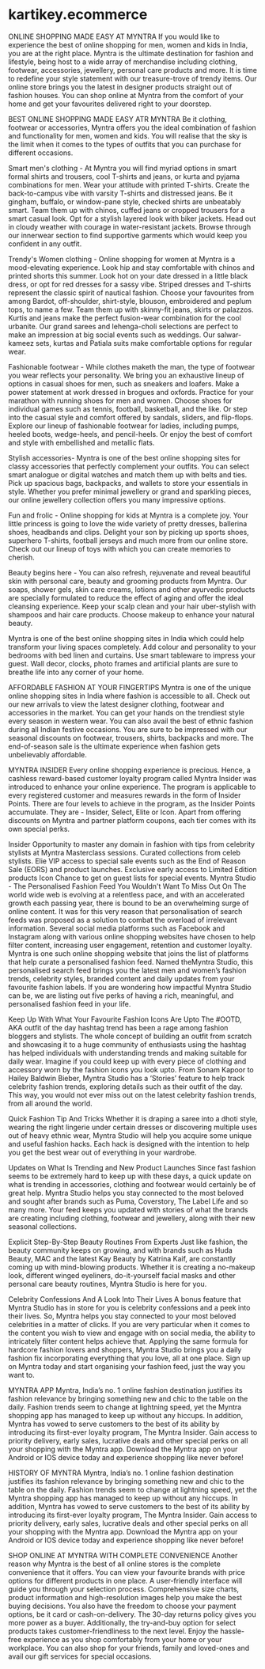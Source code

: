 # kartikey.ecommerce
ONLINE SHOPPING MADE EASY AT MYNTRA
If you would like to experience the best of online shopping for men, women and kids in India, you are at the right place. Myntra is the ultimate destination for fashion and lifestyle, being host to a wide array of merchandise including clothing, footwear, accessories, jewellery, personal care products and more. It is time to redefine your style statement with our treasure-trove of trendy items. Our online store brings you the latest in designer products straight out of fashion houses. You can shop online at Myntra from the comfort of your home and get your favourites delivered right to your doorstep.

BEST ONLINE SHOPPING MADE EASY ATR MYNTRA
Be it clothing, footwear or accessories, Myntra offers you the ideal combination of fashion and functionality for men, women and kids. You will realise that the sky is the limit when it comes to the types of outfits that you can purchase for different occasions.

Smart men's clothing - At Myntra you will find myriad options in smart formal shirts and trousers, cool T-shirts and jeans, or kurta and pyjama combinations for men. Wear your attitude with printed T-shirts. Create the back-to-campus vibe with varsity T-shirts and distressed jeans. Be it gingham, buffalo, or window-pane style, checked shirts are unbeatably smart. Team them up with chinos, cuffed jeans or cropped trousers for a smart casual look. Opt for a stylish layered look with biker jackets. Head out in cloudy weather with courage in water-resistant jackets. Browse through our innerwear section to find supportive garments which would keep you confident in any outfit.

Trendy's Women clothing - Online shopping for women at Myntra is a mood-elevating experience. Look hip and stay comfortable with chinos and printed shorts this summer. Look hot on your date dressed in a little black dress, or opt for red dresses for a sassy vibe. Striped dresses and T-shirts represent the classic spirit of nautical fashion. Choose your favourites from among Bardot, off-shoulder, shirt-style, blouson, embroidered and peplum tops, to name a few. Team them up with skinny-fit jeans, skirts or palazzos. Kurtis and jeans make the perfect fusion-wear combination for the cool urbanite. Our grand sarees and lehenga-choli selections are perfect to make an impression at big social events such as weddings. Our salwar-kameez sets, kurtas and Patiala suits make comfortable options for regular wear.

Fashionable footwear - While clothes maketh the man, the type of footwear you wear reflects your personality. We bring you an exhaustive lineup of options in casual shoes for men, such as sneakers and loafers. Make a power statement at work dressed in brogues and oxfords. Practice for your marathon with running shoes for men and women. Choose shoes for individual games such as tennis, football, basketball, and the like. Or step into the casual style and comfort offered by sandals, sliders, and flip-flops. Explore our lineup of fashionable footwear for ladies, including pumps, heeled boots, wedge-heels, and pencil-heels. Or enjoy the best of comfort and style with embellished and metallic flats.

Stylish accessories- Myntra is one of the best online shopping sites for classy accessories that perfectly complement your outfits. You can select smart analogue or digital watches and match them up with belts and ties. Pick up spacious bags, backpacks, and wallets to store your essentials in style. Whether you prefer minimal jewellery or grand and sparkling pieces, our online jewellery collection offers you many impressive options.

Fun and frolic - Online shopping for kids at Myntra is a complete joy. Your little princess is going to love the wide variety of pretty dresses, ballerina shoes, headbands and clips. Delight your son by picking up sports shoes, superhero T-shirts, football jerseys and much more from our online store. Check out our lineup of toys with which you can create memories to cherish.

Beauty begins here - You can also refresh, rejuvenate and reveal beautiful skin with personal care, beauty and grooming products from Myntra. Our soaps, shower gels, skin care creams, lotions and other ayurvedic products are specially formulated to reduce the effect of aging and offer the ideal cleansing experience. Keep your scalp clean and your hair uber-stylish with shampoos and hair care products. Choose makeup to enhance your natural beauty.

Myntra is one of the best online shopping sites in India which could help transform your living spaces completely. Add colour and personality to your bedrooms with bed linen and curtains. Use smart tableware to impress your guest. Wall decor, clocks, photo frames and artificial plants are sure to breathe life into any corner of your home.

AFFORDABLE FASHION AT YOUR FINGERTIPS
Myntra is one of the unique online shopping sites in India where fashion is accessible to all. Check out our new arrivals to view the latest designer clothing, footwear and accessories in the market. You can get your hands on the trendiest style every season in western wear. You can also avail the best of ethnic fashion during all Indian festive occasions. You are sure to be impressed with our seasonal discounts on footwear, trousers, shirts, backpacks and more. The end-of-season sale is the ultimate experience when fashion gets unbelievably affordable.

MYNTRA INSIDER
Every online shopping experience is precious. Hence, a cashless reward-based customer loyalty program called Myntra Insider was introduced to enhance your online experience. The program is applicable to every registered customer and measures rewards in the form of Insider Points. There are four levels to achieve in the program, as the Insider Points accumulate. They are - Insider, Select, Elite or Icon. Apart from offering discounts on Myntra and partner platform coupons, each tier comes with its own special perks.

Insider
Opportunity to master any domain in fashion with tips from celebrity stylists at Myntra Masterclass sessions.
Curated collections from celeb stylists.
Elie
VIP access to special sale events such as the End of Reason Sale (EORS) and product launches.
Exclusive early access to Limited Edition products
Icon
Chance to get on guest lists for special events.
Myntra Studio - The Personalised Fashion Feed You Wouldn't Want To Miss Out On
The world wide web is evolving at a relentless pace, and with an accelerated growth each passing year, there is bound to be an overwhelming surge of online content. It was for this very reason that personalisation of search feeds was proposed as a solution to combat the overload of irrelevant information. Several social media platforms such as Facebook and Instagram along with various online shopping websites have chosen to help filter content, increasing user engagement, retention and customer loyalty. Myntra is one such online shopping website that joins the list of platforms that help curate a personalised fashion feed. Named theMyntra Studio, this personalised search feed brings you the latest men and women’s fashion trends, celebrity styles, branded content and daily updates from your favourite fashion labels. If you are wondering how impactful Myntra Studio can be, we are listing out five perks of having a rich, meaningful, and personalised fashion feed in your life.

Keep Up With What Your Favourite Fashion Icons Are Upto
The #OOTD, AKA outfit of the day hashtag trend has been a rage among fashion bloggers and stylists. The whole concept of building an outfit from scratch and showcasing it to a huge community of enthusiasts using the hashtag has helped individuals with understanding trends and making suitable for daily wear. Imagine if you could keep up with every piece of clothing and accessory worn by the fashion icons you look upto. From Sonam Kapoor to Hailey Baldwin Bieber, Myntra Studio has a ‘Stories’ feature to help track celebrity fashion trends, exploring details such as their outfit of the day. This way, you would not ever miss out on the latest celebrity fashion trends, from all around the world.

Quick Fashion Tip And Tricks
Whether it is draping a saree into a dhoti style, wearing the right lingerie under certain dresses or discovering multiple uses out of heavy ethnic wear, Myntra Studio will help you acquire some unique and useful fashion hacks. Each hack is designed with the intention to help you get the best wear out of everything in your wardrobe.

Updates on What Is Trending and New Product Launches
Since fast fashion seems to be extremely hard to keep up with these days, a quick update on what is trending in accessories, clothing and footwear would certainly be of great help. Myntra Studio helps you stay connected to the most beloved and sought after brands such as Puma, Coverstory, The Label Life and so many more. Your feed keeps you updated with stories of what the brands are creating including clothing, footwear and jewellery, along with their new seasonal collections.

Explicit Step-By-Step Beauty Routines From Experts
Just like fashion, the beauty community keeps on growing, and with brands such as Huda Beauty, MAC and the latest Kay Beauty by Katrina Kaif, are constantly coming up with mind-blowing products. Whether it is creating a no-makeup look, different winged eyeliners, do-it-yourself facial masks and other personal care beauty routines, Myntra Studio is here for you.

Celebrity Confessions And A Look Into Their Lives
A bonus feature that Myntra Studio has in store for you is celebrity confessions and a peek into their lives. So, Myntra helps you stay connected to your most beloved celebrities in a matter of clicks. If you are very particular when it comes to the content you wish to view and engage with on social media, the ability to intricately filter content helps achieve that. Applying the same formula for hardcore fashion lovers and shoppers, Myntra Studio brings you a daily fashion fix incorporating everything that you love, all at one place. Sign up on Myntra today and start organising your fashion feed, just the way you want to.

MYNTRA APP
Myntra, India’s no. 1 online fashion destination justifies its fashion relevance by bringing something new and chic to the table on the daily. Fashion trends seem to change at lightning speed, yet the Myntra shopping app has managed to keep up without any hiccups. In addition, Myntra has vowed to serve customers to the best of its ability by introducing its first-ever loyalty program, The Myntra Insider. Gain access to priority delivery, early sales, lucrative deals and other special perks on all your shopping with the Myntra app. Download the Myntra app on your Android or IOS device today and experience shopping like never before!

HISTORY OF MYNTRA
Myntra, India’s no. 1 online fashion destination justifies its fashion relevance by bringing something new and chic to the table on the daily. Fashion trends seem to change at lightning speed, yet the Myntra shopping app has managed to keep up without any hiccups. In addition, Myntra has vowed to serve customers to the best of its ability by introducing its first-ever loyalty program, The Myntra Insider. Gain access to priority delivery, early sales, lucrative deals and other special perks on all your shopping with the Myntra app. Download the Myntra app on your Android or IOS device today and experience shopping like never before!

SHOP ONLINE AT MYNTRA WITH COMPLETE CONVENIENCE
Another reason why Myntra is the best of all online stores is the complete convenience that it offers. You can view your favourite brands with price options for different products in one place. A user-friendly interface will guide you through your selection process. Comprehensive size charts, product information and high-resolution images help you make the best buying decisions. You also have the freedom to choose your payment options, be it card or cash-on-delivery. The 30-day returns policy gives you more power as a buyer. Additionally, the try-and-buy option for select products takes customer-friendliness to the next level. Enjoy the hassle-free experience as you shop comfortably from your home or your workplace. You can also shop for your friends, family and loved-ones and avail our gift services for special occasions.

